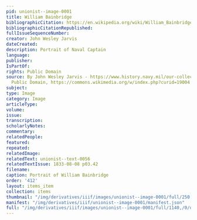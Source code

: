 ```yaml
---
pid: unionist--image-0001
title: William Bainbridge
bibliographicCitation: https://en.wikipedia.org/wiki/William_Bainbridge
bibliographicCitationRepublished: 
fullIssueSequenceNumber: 
creator: John Wesley Jarvis
dateCreated: 
description: Portrait of Naval Captain
language: 
publisher: 
IsPartOf: 
rights: Public Domain
source: By John Wesley Jarvis - https://www.history.navy.mil/our-collections/photography/us-people/b/bainbridge-william/kn-1365.html,
  Public Domain, https://commons.wikimedia.org/w/index.php?curid=19004
subject: 
type: Image
category: Image
articleType: 
volume: 
issue: 
transcription: 
scholarlyNotes: 
commentary: 
relatedPeople: 
featured: 
repeated: 
relatedImage: 
relatedText: unionist--text-0056
relatedTextIssue: 1833-08-08 p03.42
filename: 
caption: Portrait of William Bainbridge
order: '412'
layout: items_item
collection: items
thumbnail: "/img/derivatives/iiif/images/unionist--image-0001/full/250,/0/default.jpg"
manifest: "/img/derivatives/iiif/unionist--image-0001/manifest.json"
full: "/img/derivatives/iiif/images/unionist--image-0001/full/1140,/0/default.jpg"
---
```

